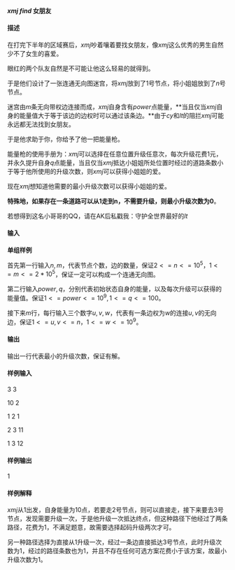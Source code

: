 #### $xmj$ $find$ 女朋友

#### 描述

在打完下半年的区域赛后，$xmj$吵着嚷着要找女朋友，像$xmj$这么优秀的男生自然少不了女生的喜爱。

眼红的两个队友自然是不可能让他这么轻易的就得到。

于是他们设计了一张连通无向图迷宫，将$xmj$放到了1号节点，将小姐姐放到了$n$号节点。

迷宫由$m$条无向带权边连接而成，$xmj$自身含有$power$点能量，**当且仅当$xmj$自身的能量值大于等于该边的边权时可以通过该条边。**由于$cy$和$lt$的阻拦$xmj$可能永远都无法找到女朋友。

于是他求助于你，你给予了他一把能量枪。

能量枪的使用手册为：$xmj$可以选择在任意位置升级任意次，每次升级花费1元，并永久提升自身$q$点能量，当且仅当$xmj$抵达小姐姐所处位置时经过的道路条数小于等于他所使用的升级次数，则$xmj$可以获得小姐姐的爱。

现在$xmj$想知道他需要的最小升级次数可以获得小姐姐的爱。

**特殊地，如果存在一条道路可以从1走到n，不需要升级，则最小升级次数为0**。

若想得到这名小哥哥的QQ，请在AK后私戳我：守护全世界最好的$lt$

#### 输入

**单组样例**

首先第一行输入$n,m$，代表节点个数，边的数量，保证$2<=n<=10^5$，$1<=m<=2*10^5$，保证一定可以构成一个连通无向图。

第二行输入$power,q$，分别代表初始状态自身的能量，以及每次升级可以获得的能量值。保证$1<=power<=10^9,1<=q<=100$。

接下来$m$行，每行输入三个数字$u,v,w$，代表有一条边权为$w$的连接$u,v$的无向边，保证$1<=u,v<=n$，$1<=w<=10^9$。

#### 输出

输出一行代表最小的升级次数，保证有解。

#### 样例输入

3 3

10 2

1 2 1

2 3 11

1 3 12

#### 样例输出

1

#### 样例解释

$xmj$从1出发，自身能量为10点，若要走2号节点，则可以直接走，接下来要去3号节点，发现需要升级一次，于是他升级一次抵达终点，但这种路径下他经过了两条路径，花费为1，不满足题意，故需要选择起码升级两次才可。

另一种路径选择为直接从1升级一次，经过一条边直接抵达3号节点，此时升级次数为1，经过的路径条数也为1，并且不存在任何可选方案花费小于该方案，故最小升级次数为1。